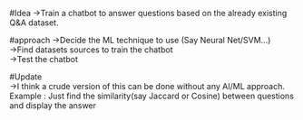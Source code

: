 #Idea
->Train a chatbot to answer questions based on the already existing Q&A dataset.  

#approach
->Decide the ML technique to use (Say Neural Net/SVM...)  
->Find datasets sources to train the chatbot  
->Test the chatbot  


#Update  
->I think a crude version of this can be done without any AI/ML approach.   Example : Just find the similarity(say Jaccard or Cosine) between questions and display the answer